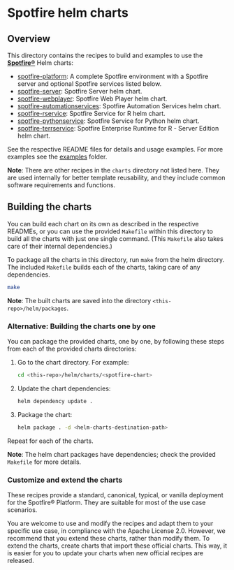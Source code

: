 # Spotfire helm charts

## Overview


This directory contains the recipes to build and examples to use the [**Spotfire®**](https://www.spotfire.com/) Helm charts:

- [spotfire-platform](charts/spotfire-platform/README.md): A complete Spotfire environment with a Spotfire server and optional Spotfire services listed below.
- [spotfire-server](charts/spotfire-server/README.md): Spotfire Server helm chart.
- [spotfire-webplayer](charts/spotfire-webplayer/README.md): Spotfire Web Player helm chart.
- [spotfire-automationservices](charts/spotfire-automationservices/README.md): Spotfire Automation Services helm chart.
- [spotfire-rservice](charts/spotfire-rservice/README.md): Spotfire Service for R helm chart.
- [spotfire-pythonservice](charts/spotfire-pythonservice/README.md): Spotfire Service for Python helm chart.
- [spotfire-terrservice](charts/spotfire-terrservice/README.md): Spotfire Enterprise Runtime for R - Server Edition helm chart.

See the respective README files for details and usage examples. For more examples see the [examples](../docs/examples) folder.

**Note**: There are other recipes in the `charts` directory not listed here. They are used internally for better template reusability, and they include common software requirements and functions.

## Building the charts

You can build each chart on its own as described in the respective READMEs, or you can use the provided `Makefile` within this directory to build all the charts with just one single command. (This `Makefile` also takes care of their internal dependencies.)

To package all the charts in this directory, run `make` from the helm directory.
The included `Makefile` builds each of the charts, taking care of any dependencies.

```bash
make
```

**Note**: The built charts are saved into the directory `<this-repo>/helm/packages`.

### Alternative: Building the charts one by one

You can package the provided charts, one by one, by following these steps from each of the provided charts directories:

1. Go to the chart directory. For example:
    ```bash
    cd <this-repo>/helm/charts/<spotfire-chart>
    ```

2. Update the chart dependencies:
    ```bash
    helm dependency update .
    ```

3. Package the chart:
    ```bash
    helm package . -d <helm-charts-destination-path>
    ```

Repeat for each of the charts.

**Note**: The helm chart packages have dependencies; check the provided `Makefile` for more details.

### Customize and extend the charts

These recipes provide a standard, canonical, typical, or vanilla deployment for the Spotfire® Platform.
They are suitable for most of the use case scenarios.

You are welcome to use and modify the recipes and adapt them to your specific use case, in compliance with the Apache License 2.0.
However, we recommend that you extend these charts, rather than modify them.
To extend the charts, create charts that import these official charts.
This way, it is easier for you to update your charts when new official recipes are released.
